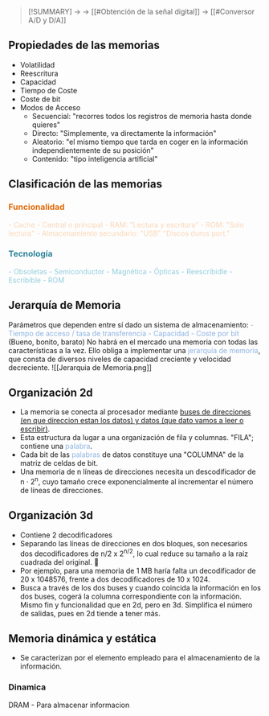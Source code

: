 > [!SUMMARY]
> -> 
> -> [[#Obtención de la señal digital]]
> -> [[#Conversor A/D y D/A]]

## Propiedades de las memorias
- Volatilidad
- Reescritura
- Capacidad
- Tiempo de Coste
- Coste de bit
- Modos de Acceso
	- Secuencial: "recorres todos los registros de memoria hasta donde quieres"
	- Directo: "Simplemente, va directamente la información"
	- Aleatorio: "el mismo tiempo que tarda en coger en la información independientemente de su posición"
	- Contenido: "tipo inteligencia artificial"

## Clasificación de las memorias

### <font color="#e36c09">Funcionalidad</font>
<font color="#fbd5b5">- Cache</font>
<font color="#fbd5b5">- Central o principal</font>
<font color="#fbd5b5">	- RAM: "Lectura y escritura"</font>
<font color="#fbd5b5">	- ROM: "Solo lectura"</font>
<font color="#fbd5b5">- Almacenamiento secundario: "USB" "Discos duros port." </font>

### <font color="#31859b">Tecnología</font>
<font color="#92cddc">- Obsoletas</font>
<font color="#92cddc">- Semiconductor</font>
<font color="#92cddc">- Magnética</font>
<font color="#92cddc">- Ópticas</font>
<font color="#92cddc">	- Reescribidle</font>
<font color="#92cddc">	- Escribible</font>
<font color="#92cddc">	- ROM</font>

## Jerarquía de Memoria
Parámetros que dependen entre sí dado un sistema de almacenamiento:
<font color="#8db3e2">- Tiempo de acceso / tasa de transferencia</font>
<font color="#8db3e2">- Capacidad</font>
<font color="#8db3e2">- Coste por bit</font>
(Bueno, bonito, barato)
No habrá en el mercado una memoria con todas las características a la vez.
Ello obliga a implementar una <font color="#8db3e2">jerarquía de memoria</font>, que consta de diversos niveles de capacidad creciente y velocidad decreciente.
![[Jerarquia de Memoria.png]]

## Organización 2d
- La memoria se conecta al procesador mediante <u>buses de direcciones (en que direccion estan los datos) y datos (que dato vamos a leer o escribir)</u>. 
- Esta estructura da lugar a una organización de fila y columnas. "FILA"; contiene una <font color="#8db3e2">palabra</font>.
- Cada bit de las <font color="#8db3e2">palabras</font> de datos constituye una "COLUMNA" de la matriz de celdas de bit.
-  Una memoria de n líneas de direcciones necesita un descodificador de n · 2<sup>n</sup>, cuyo tamaño crece exponencialmente al incrementar el número de líneas de direcciones.
## Organización 3d
- Contiene 2 decodificadores
- Separando las líneas de direcciones en dos bloques, son necesarios dos decodificadores de n/2 x 2<sup>n/2</sup>, lo cual reduce su tamaño a la raíz cuadrada del original.  
- Por ejemplo, para una memoria de 1 MB haría falta un decodificador de 20 x 1048576, frente a dos decodificadores de 10 x 1024.
- Busca a través de los dos buses y cuando coincida la información en los dos buses, cogerá la columna correspondiente con la información. Mismo fin y funcionalidad que en 2d, pero en 3d. Simplifica el número de salidas, pues en 2d tiende a tener más.

## Memoria dinámica y estática
- Se caracterizan por el elemento empleado para el almacenamiento de la información.
### Dinamica
DRAM - Para almacenar informacion 